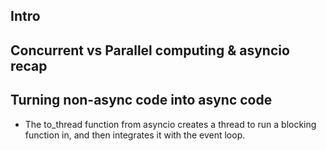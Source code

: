 ## Intro

## Concurrent vs Parallel computing & asyncio recap

## Turning non-async code into async code

- The to_thread function from asyncio creates a thread to run a blocking function in, and then integrates it with the event loop.
